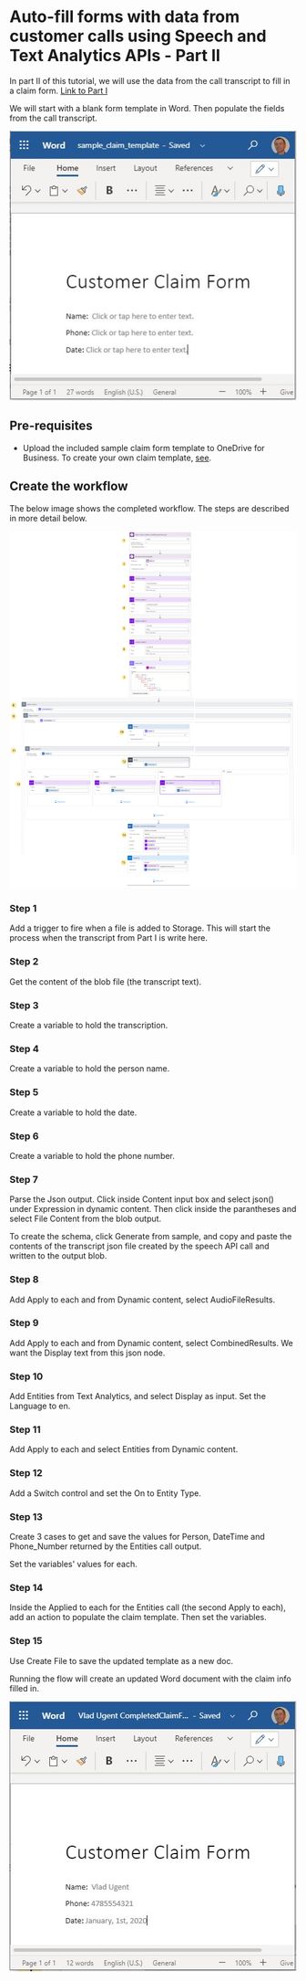 # Auto-fill forms with data from customer calls using Speech and Text Analytics APIs - Part II

In part II of this tutorial, we will use the data from the call transcript to fill in a claim form. [Link to Part I]() 

We will start with a blank form template in Word. Then populate the fields from the call transcript.

![alt text](images/empty_form.jpg "Empty claim form")

## Pre-requisites

- Upload the included sample claim form template to OneDrive for Business. To create your own claim template, [see](https://flow.microsoft.com/en-us/blog/generate-word-documents-in-your-flows/).

## Create the workflow

The below image shows the completed workflow. The steps are described in more detail below.

![alt text](images/fill_form_flow.png "Speech API info")

### Step 1

Add a trigger to fire when a file is added to Storage. This will start the process when the transcript from Part I is write here.

### Step 2

Get the content of the blob file (the transcript text).

### Step 3

Create a variable to hold the transcription.

### Step 4

Create a variable to hold the person name.

### Step 5

Create a variable to hold the date.

### Step 6

Create a variable to hold the phone number.

### Step 7

Parse the Json output. Click inside Content input box and select json() under Expression in dynamic content. Then click inside the parantheses and select File Content from the blob output.

To create the schema, click Generate from sample, and copy and paste the contents of the transcript json file created by the speech API call and written to the output blob.

### Step 8

Add Apply to each and from Dynamic content, select AudioFileResults.

### Step 9

Add Apply to each and from Dynamic content, select CombinedResults. We want the Display text from this json node.

### Step 10

Add Entities from Text Analytics, and select Display as input. Set the Language to en.

### Step 11

Add Apply to each and select Entities from Dynamic content.

### Step 12

Add a Switch control and set the On to Entity Type.

### Step 13

Create 3 cases to get and save the values for Person, DateTime and Phone_Number returned by the Entities call output.

Set the variables' values for each.

### Step 14

Inside the Applied to each for the Entities call (the second Apply to each), add an action to populate the claim template. Then set the variables.

### Step 15

Use Create File to save the updated template as a new doc.

Running the flow will create an updated Word document with the claim info filled in.

![alt text](images/filled_form.JPG "Speech API info")